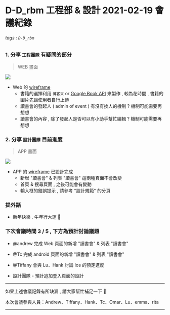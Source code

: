 # D-D_rbm 工程部 & 設計 2021-02-19 會議紀錄

###### tags : `D-D_rbm` 

### 1. 分享 `工程團隊` 有疑問的部分

> WEB 畫面

[![](https://i.imgur.com/8Z07IKA.png)](https://www.figma.com/file/IbjW4woFRr8vxI6bU17Rp6/WEB?node-id=267%3A0)

- Web 的 [wireframe](https://www.figma.com/file/IbjW4woFRr8vxI6bU17Rp6/WEB?node-id=267%3A0)
  - 書籍的選擇利用 `博客來` or [Google Book API](https://developers.google.com/books/docs/v1/using) 來製作 , 較為花時間 , 書籍的圖片先讓使用者自行上傳
  - 讀書會的發起人 ( admin of event ) 有沒有換人的機制 ? 機制可能需要再想想
  - 讀書會的內容 , 除了發起人是否可以有小助手幫忙編輯 ? 機制可能需要再想想

### 2. 分享 `設計團隊` 目前進度 

> APP 畫面

[![](https://i.imgur.com/l67TS3P.png)](https://www.figma.com/file/6Q6SD99CvLfy3Hhh5jYBJF/App?node-id=269%3A270)


- APP 的 [wireframe](https://www.figma.com/file/6Q6SD99CvLfy3Hhh5jYBJF/App?node-id=269%3A270) 已設計完成 
  - 新增 "讀書會" & 列表 "讀書會" 這兩種頁面不會改變
  - 首頁 & 搜尋頁面 , 之後可能會有變動
  - 輸入框的錯誤提示 , 請參考 "設計規範" 的分頁

### 提外話

- 新年快樂 . 牛年行大運 🐄 

### 下次會議時間 3 / 5 , 下方為預計討論議題

- @andrew 完成 Web 頁面的新增 "讀書會" & 列表 "讀書會"

- @Tc 完成 android 頁面的新增 "讀書會" & 列表 "讀書會"

- @Tiffany 會與 Lu、Hank 討論 Ios 的預定進度

- 設計團隊 - 預計追加登入頁面的設計

---

如果上述會議記錄有所缺漏 , 請大家幫忙補足一下 🎩 

本次會議參與人員：Andrew、Tiffany、Hank、Tc、Omar、Lu、emma、rita

----

